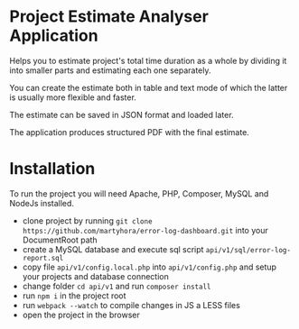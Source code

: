 # Project Estimate Analyser Application
Helps you to estimate project's total time duration as a whole by dividing it into smaller parts and estimating each one separately.

You can create the estimate both in table and text mode of which the latter is usually more flexible and faster.

The estimate can be saved in JSON format and loaded later.

The application produces structured PDF with the final estimate.

# Installation

To run the project you will need Apache, PHP, Composer, MySQL and NodeJs installed.

- clone project by running ```git clone https://github.com/martyhora/error-log-dashboard.git``` into your DocumentRoot path
- create a MySQL database and execute sql script ```api/v1/sql/error-log-report.sql```
- copy file ```api/v1/config.local.php``` into ```api/v1/config.php``` and setup your projects and database connection
- change folder ```cd api/v1``` and run ```composer install```
- run ```npm i``` in the project root
- run ```webpack --watch``` to compile changes in JS a LESS files
- open the project in the browser
